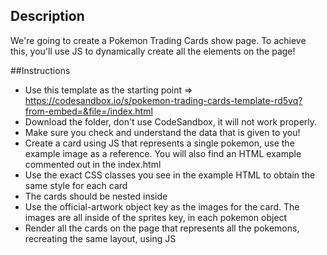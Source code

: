 ## Description
We're going to create a Pokemon Trading Cards show page. To achieve this, you'll use JS to dynamically create all the elements on the page!

##Instructions
- Use this template as the starting point => https://codesandbox.io/s/pokemon-trading-cards-template-rd5vq?from-embed=&file=/index.html
- Download the folder, don't use CodeSandbox, it will not work properly.
- Make sure you check and understand the data that is given to you!
- Create a card using JS that represents a single pokemon, use the example image as a reference. You will also find an HTML example commented out in the index.html
- Use the exact CSS classes you see in the example HTML to obtain the same style for each card
- The cards should be nested inside <ul class="cards"></ul>
- Use the official-artwork object key as the images for the card. The images are all inside of the sprites key, in each pokemon object
- Render all the cards on the page that represents all the pokemons, recreating the same layout, using JS

